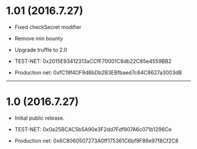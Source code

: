# 1.01 (2016.7.27)
* Fixed checkSecret modifier
* Remove min bounty
* Upgrade truffle to 2.0

* TEST-NET: 0x2015E93412313aCCfF70001C8db22C85e4559BB2
* Production net: 0xfC19f4DF9d8bDb2B3EBfbaed7c64C8627a3003dB

------

# 1.0 (2016.7.27)
* Initial public release.

* TEST-NET: 0x0a25BCAC5b5A90e3F2dd7Fdf907A6c071b1296Ce
* Production net: 0x6C8060507273A0ff175361C6bf9F86e97f8Cf2C8
